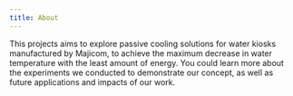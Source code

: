 ```yaml
---
title: About
---
```


This projects aims to explore passive cooling solutions for water kiosks manufactured by Majicom, to achieve the maximum decrease in water temperature with the least amount of energy. You could learn more about the experiments we conducted to demonstrate our concept,  as well as future applications and impacts of our work.
